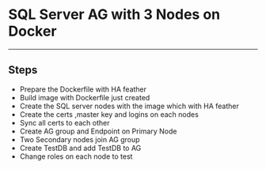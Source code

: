 # SQL Server AG with 3 Nodes on Docker
---
## Steps
- Prepare the Dockerfile with HA feather
- Build image with Dockerfile just created
- Create the SQL server nodes with the image which with HA feather
- Create the certs ,master key and logins on each nodes
- Sync all certs to each other
- Create AG group and Endpoint on Primary Node
- Two Secondary nodes join AG group
- Create TestDB and add TestDB to AG
- Change roles on each node to test

